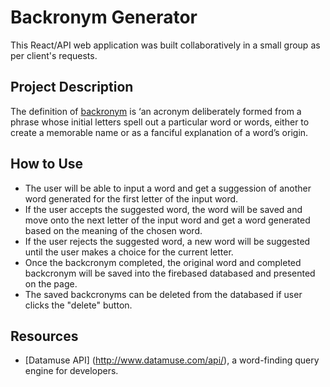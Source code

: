 # Backronym Generator

This React/API web application was built collaboratively in a small group as per client's requests. 


## Project Description

The definition of [backronym](https://en.wikipedia.org/wiki/Backronym) is ‘an acronym deliberately formed from a phrase
whose initial letters spell out a particular word or words, either to create a memorable name
or as a fanciful explanation of a word’s origin. 

## How to Use 
* The user will be able to input a word and get a suggession of another word generated for the first letter of the input word. 
* If the user accepts the suggested word, the word will be saved and move onto the next letter of the input word and get a word generated based on the meaning of the chosen word. 
* If the user rejects the suggested word, a new word will be suggested until the user makes a choice for the current letter.
* Once the backcronym completed, the original word and completed backcronym will be saved into the firebased databased and presented on the page.
* The saved backcronyms can be deleted from the databased if user clicks the "delete" button. 

## Resources  
* [Datamuse API] (http://www.datamuse.com/api/), a word-finding query engine for developers.

